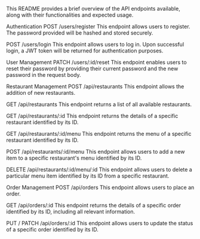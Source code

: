 This README provides a brief overview of the API endpoints available, along with their functionalities and expected usage.

Authentication
POST /users/register
This endpoint allows users to register. The password provided will be hashed and stored securely.

POST /users/login
This endpoint allows users to log in. Upon successful login, a JWT token will be returned for authentication purposes.

User Management
PATCH /users/:id/reset
This endpoint enables users to reset their password by providing their current password and the new password in the request body.

Restaurant Management
POST /api/restaurants
This endpoint allows the addition of new restaurants.

GET /api/restaurants
This endpoint returns a list of all available restaurants.

GET /api/restaurants/:id
This endpoint returns the details of a specific restaurant identified by its ID.

GET /api/restaurants/:id/menu
This endpoint returns the menu of a specific restaurant identified by its ID.

POST /api/restaurants/:id/menu
This endpoint allows users to add a new item to a specific restaurant's menu identified by its ID.

DELETE /api/restaurants/:id/menu/:id
This endpoint allows users to delete a particular menu item identified by its ID from a specific restaurant.

Order Management
POST /api/orders
This endpoint allows users to place an order.

GET /api/orders/:id
This endpoint returns the details of a specific order identified by its ID, including all relevant information.

PUT / PATCH /api/orders/:id
This endpoint allows users to update the status of a specific order identified by its ID.
